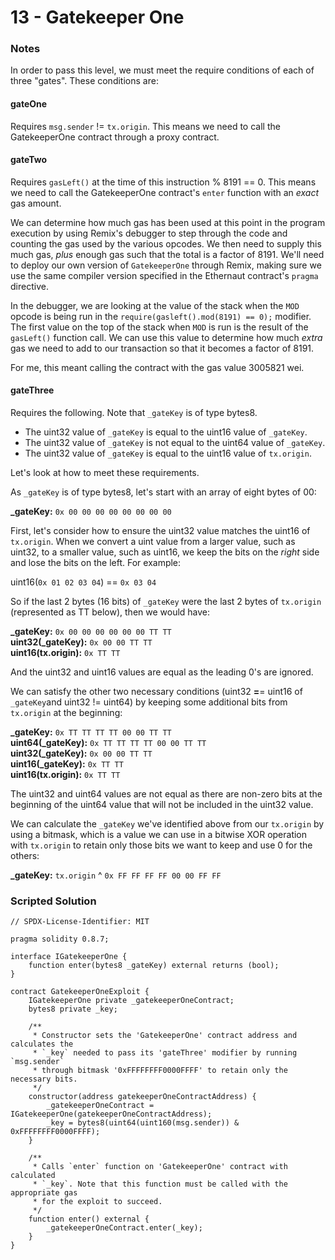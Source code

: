 # 13 - Gatekeeper One

### Notes

In order to pass this level, we must meet the require conditions of each of three "gates". These conditions are:

#### **gateOne**

Requires `msg.sender` != `tx.origin`. This means we need to call the GatekeeperOne contract through a proxy contract.

#### **gateTwo**

Requires `gasLeft()` at the time of this instruction % 8191 == 0. This means we need to call the GatekeeperOne contract's `enter` function with an _exact_ gas amount.

We can determine how much gas has been used at this point in the program execution by using Remix's debugger to step through the code and counting the gas used by the various opcodes. We then need to supply this much gas, _plus_ enough gas such that the total is a factor of 8191. We'll need to deploy our own version of `GatekeeperOne` through Remix, making sure we use the same compiler version specified in the Ethernaut contract's `pragma` directive.

In the debugger, we are looking at the value of the stack when the `MOD` opcode is being run in the `require(gasleft().mod(8191) == 0);` modifier. The first value on the top of the stack when `MOD` is run is the result of the `gasLeft()` function call. We can use this value to determine how much _extra_ gas we need to add to our transaction so that it becomes a factor of 8191.

For me, this meant calling the contract with the gas value 3005821 wei.

#### **gateThree**

Requires the following. Note that `_gateKey` is of type bytes8.

* The uint32 value of `_gateKey` is equal to the uint16 value of `_gateKey`.
* The uint32 value of `_gateKey` is not equal to the uint64 value of `_gateKey`.
* The uint32 value of `_gateKey` is equal to the uint16 value of `tx.origin`.

Let's look at how to meet these requirements.&#x20;

As `_gateKey` is of type bytes8, let's start with an array of eight bytes of 00:

**\_gateKey:** `0x 00 00 00 00 00 00 00 00`

First, let's consider how to ensure the uint32 value matches the uint16 of `tx.origin`. When we convert a uint value from a larger value, such as uint32, to a smaller value, such as uint16, we keep the bits on the _right_ side and lose the bits on the left. For example:

uint16(`0x 01 02 03 04`) == `0x 03 04`

So if the last 2 bytes (16 bits) of `_gateKey` were the last 2 bytes of `tx.origin` (represented as TT below), then we would have:

**\_gateKey:** `0x 00 00 00 00 00 00 TT TT`\
**uint32(\_gateKey):** `0x 00 00 TT TT`\
**uint16(tx.origin):** `0x TT TT`

And the uint32 and uint16 values are equal as the leading 0's are ignored.

We can satisfy the other two necessary conditions (uint32 **=**= uint16 of `_gateKey`and uint32 != uint64) by keeping some additional bits from `tx.origin` at the beginning:

**\_gateKey:** `0x TT TT TT TT 00 00 TT TT`\
**uint64(\_gateKey):** `0x TT TT TT TT 00 00 TT TT`\
**uint32(\_gateKey):** `0x 00 00 TT TT`\
**uint16(\_gateKey):** `0x TT TT`\
**uint16(tx.origin):** `0x TT TT`

The uint32 and uint64 values are not equal as there are non-zero bits at the beginning of the uint64 value that will not be included in the uint32 value.

We can calculate the `_gateKey` we've identified above from our `tx.origin` by using a bitmask, which is a value we can use in a bitwise XOR operation with `tx.origin` to retain only those bits we want to keep and use 0 for the others:

**\_gateKey:** `tx.origin` ^ `0x FF FF FF FF 00 00 FF FF`

### Scripted Solution

```solidity
// SPDX-License-Identifier: MIT

pragma solidity 0.8.7;

interface IGatekeeperOne {
    function enter(bytes8 _gateKey) external returns (bool);
}

contract GatekeeperOneExploit {
    IGatekeeperOne private _gatekeeperOneContract;
    bytes8 private _key;

    /**
     * Constructor sets the 'GatekeeperOne' contract address and calculates the
     * `_key` needed to pass its 'gateThree' modifier by running `msg.sender`
     * through bitmask '0xFFFFFFFF0000FFFF' to retain only the necessary bits.
     */
    constructor(address gatekeeperOneContractAddress) {
        _gatekeeperOneContract = IGatekeeperOne(gatekeeperOneContractAddress);
        _key = bytes8(uint64(uint160(msg.sender)) & 0xFFFFFFFF0000FFFF);
    }

    /**
     * Calls `enter` function on 'GatekeeperOne' contract with calculated
     * `_key`. Note that this function must be called with the appropriate gas
     * for the exploit to succeed.
     */
    function enter() external {
        _gatekeeperOneContract.enter(_key);
    }
}
```
